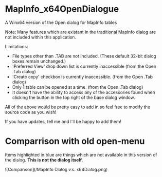 # MapInfo_x64OpenDialogue
A Winx64 version of the Open dialog for MapInfo tables 

Note:
Many features which are existant in the traditional MapInfo dialog are not included within this application.

Limitations:

* File types other than .TAB are not included. (These default 32-bit dialog boxes remain unchanged.)
* 'Preferred View' drop down list is currently inaccessible (from the Open .Tab dialog)
* 'Create copy' checkbox is currently inaccessible. (from the Open .Tab dialog)
* Only 1 table can be opened at a time. (from the Open .Tab dialog)
* It doesn't have the ability to access any of the accessories found when clicking the button in the top right of the base dialog window.

All of the above would be pretty easy to add in so feel free to modify the source code as you wish!

If you have updates, tell me and I'll be happy to add them!


# Comparrison with old open-menu

Items highlighted in blue are things which are not available in this version of the dialog. **This is not the dialog itself.**

![Comparison](/MapInfo Dialog v.s. x64Dialog.png)
